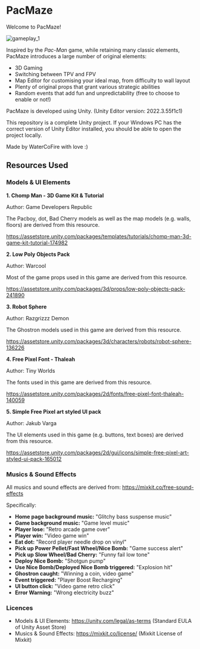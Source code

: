 # PacMaze

Welcome to PacMaze!

![gameplay_1](https://github.com/user-attachments/assets/c2b903eb-1331-41e3-8d5d-cf8fc0f8279a)

Inspired by the  _Pac-Man_ game, while retaining many classic elements, PacMaze introduces a large number of original elements:
- 3D Gaming
- Switching between TPV and FPV
- Map Editor for customising your ideal map, from difficulty to wall layout
- Plenty of original props that grant various strategic abilities
- Random events that add fun and unpredictability (free to choose to enable or not!)

PacMaze is developed using Unity. (Unity Editor version: 2022.3.55f1c1)

This repository is a complete Unity project. If your Windows PC has the correct version of Unity Editor installed, you should be able to open the project locally.

Made by WaterCoFire with love :)

## Resources Used

### Models & UI Elements

**1. Chomp Man - 3D Game Kit & Tutorial**

Author: Game Developers Republic

The Pacboy, dot, Bad Cherry models as well as the map models (e.g. walls, floors) are derived from this resource.

https://assetstore.unity.com/packages/templates/tutorials/chomp-man-3d-game-kit-tutorial-174982

**2. Low Poly Objects Pack**

Author: Warcool

Most of the game props used in this game are derived from this resource.

https://assetstore.unity.com/packages/3d/props/low-poly-objects-pack-241890

**3. Robot Sphere**

Author: Razgrizzz Demon

The Ghostron models used in this game are derived from this resource.

https://assetstore.unity.com/packages/3d/characters/robots/robot-sphere-136226

**4. Free Pixel Font - Thaleah**

Author: Tiny Worlds

The fonts used in this game are derived from this resource.

https://assetstore.unity.com/packages/2d/fonts/free-pixel-font-thaleah-140059

**5. Simple Free Pixel art styled UI pack**

Author: Jakub Varga

The UI elements used in this game (e.g. buttons, text boxes) are derived from this resource.

https://assetstore.unity.com/packages/2d/gui/icons/simple-free-pixel-art-styled-ui-pack-165012

### Musics & Sound Effects

All musics and sound effects are derived from: https://mixkit.co/free-sound-effects

Specifically:

- **Home page background music:** "Glitchy bass suspense music"
- **Game background music:** "Game level music"
- **Player lose:** "Retro arcade game over"
- **Player win:** "Video game win"
- **Eat dot:** "Record player needle drop on vinyl"
- **Pick up Power Pellet/Fast Wheel/Nice Bomb:** "Game success alert"
- **Pick up Slow Wheel/Bad Cherry:** "Funny fail low tone"
- **Deploy Nice Bomb:** "Shotgun pump"
- **Use Nice Bomb/Deployed Nice Bomb triggered:** "Explosion hit"
- **Ghostron caught:** "Winning a coin, video game"
- **Event triggered:** "Player Boost Recharging"
- **UI button click:** "Video game retro click"
- **Error Warning:** "Wrong electricity buzz"

### Licences
- Models & UI Elements: https://unity.com/legal/as-terms (Standard EULA of Unity Asset Store)
- Musics & Sound Effects: https://mixkit.co/license/ (Mixkit License of Mixkit)
